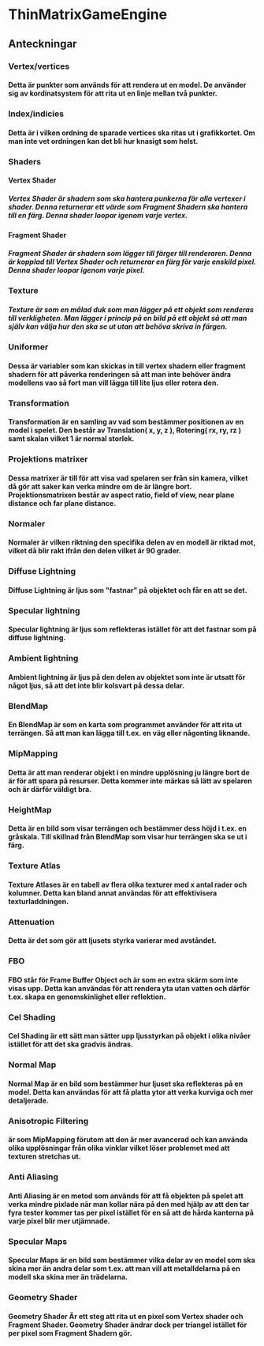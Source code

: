 # ThinMatrixGameEngine

## Anteckningar

### Vertex/vertices
#### Detta är punkter som används för att rendera ut en model. De använder sig av kordinatsystem för att rita ut en linje mellan två punkter.

### Index/indicies
#### Detta är i vilken ordning de sparade vertices ska ritas ut i grafikkortet. Om man inte vet ordningen kan det bli hur knasigt som helst.

### Shaders
#### Vertex Shader
##### Vertex Shader är shadern som ska hantera punkerna för alla vertexer i shader. Denna returnerar ett värde som Fragment Shadern ska hantera till en färg. Denna shader loopar igenom varje vertex.

#### Fragment Shader
##### Fragment Shader är shadern som lägger till färger till renderaren. Denna är kopplad till Vertex Shader och returnerar en färg för varje enskild pixel. Denna shader loopar igenom varje pixel. 

### Texture
##### Texture är som en målad duk som man lägger på ett objekt som renderas till verkligheten. Man lägger i princip på en bild på ett objekt så att man själv kan välja hur den ska se ut utan att behöva skriva in färgen.

### Uniformer
#### Dessa är variabler som kan skickas in till vertex shadern eller fragment shadern för att påverka renderingen så att man inte behöver ändra modellens vao så fort man vill lägga till lite ljus eller rotera den.

### Transformation
#### Transformation är en samling av vad som bestämmer positionen av en model i spelet. Den består av Translation( x, y, z ), Rotering( rx, ry, rz ) samt skalan vilket 1 är normal storlek.

### Projektions matrixer
#### Dessa matrixer är till för att visa vad spelaren ser från sin kamera, vilket då gör att saker kan verka mindre om de är längre bort. Projektionsmatrixen består av aspect ratio, field of view, near plane distance och far plane distance.

### Normaler
#### Normaler är vilken riktning den specifika delen av en modell är riktad mot, vilket då blir rakt ifrån den delen vilket är 90 grader.

### Diffuse Lightning
#### Diffuse Lightning är ljus som "fastnar" på objektet och får en att se det.

### Specular lightning
#### Specular lightning är ljus som reflekteras istället för att det fastnar som på diffuse lightning.

### Ambient lightning
#### Ambient lightning är ljus på den delen av objektet som inte är utsatt för något ljus, så att det inte blir kolsvart på dessa delar.

### BlendMap
#### En BlendMap är som en karta som programmet använder för att rita ut terrängen. Så att man kan lägga till t.ex. en väg eller någonting liknande.

### MipMapping
#### Detta är att man renderar objekt i en mindre upplösning ju längre bort de är för att spara på resurser. Detta kommer inte märkas så lätt av spelaren och är därför väldigt bra.

### HeightMap
#### Detta är en bild som visar terrängen och bestämmer dess höjd i t.ex. en gråskala. Till skillnad från BlendMap som visar hur terrängen ska se ut i färg.

### Texture Atlas
#### Texture Atlases är en tabell av flera olika texturer med x antal rader och kolumner. Detta kan bland annat användas för att effektivisera texturladdningen.

### Attenuation
#### Detta är det som gör att ljusets styrka varierar med avståndet.

### FBO
#### FBO står för Frame Buffer Object och är som en extra skärm som inte visas upp. Detta kan användas för att rendera yta utan vatten och därför t.ex. skapa en genomskinlighet eller reflektion.

### Cel Shading
#### Cel Shading är ett sätt man sätter upp ljusstyrkan på objekt i olika nivåer istället för att det ska gradvis ändras.

### Normal Map
#### Normal Map är en bild som bestämmer hur ljuset ska reflekteras på en model. Detta kan användas för att få platta ytor att verka kurviga och mer detaljerade.

### Anisotropic Filtering
#### är som MipMapping förutom att den är mer avancerad och kan använda olika upplösningar från olika vinklar vilket löser problemet med att texturen stretchas ut.

### Anti Aliasing
#### Anti Aliasing är en metod som används för att få objekten på spelet att verka mindre pixlade när man kollar nära på den med hjälp av att den tar fyra tester kommer tas per pixel istället för en så att de hårda kanterna på varje pixel blir mer utjämnade. 

### Specular Maps
#### Specular Maps är en bild som bestämmer vilka delar av en model som ska skina mer än andra delar som t.ex. att man vill att metalldelarna på en modell ska skina mer än trädelarna.

### Geometry Shader
#### Geometry Shader Är ett steg att rita ut en pixel som Vertex shader och Fragment Shader. Geometry Shader ändrar dock per triangel istället för per pixel som Fragment Shadern gör. 

